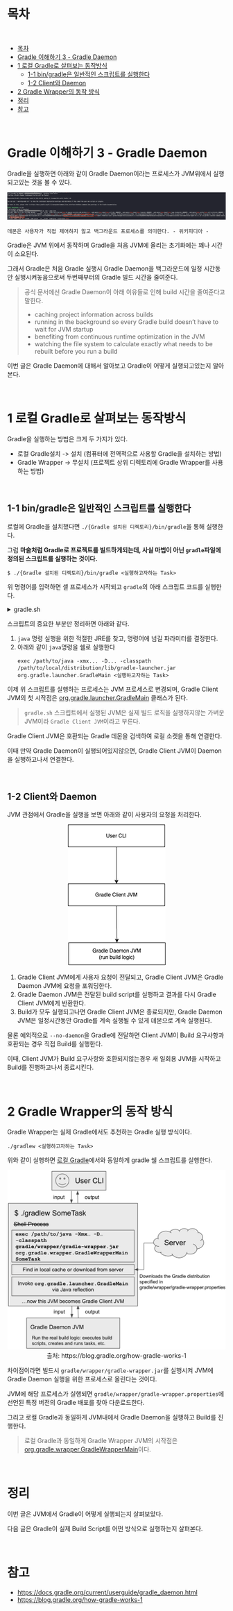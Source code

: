 # 목차

<br>

- [목차](#목차)
- [Gradle 이해하기 3 - Gradle Daemon](#gradle-이해하기-3---gradle-daemon)
- [1 로컬 Gradle로 살펴보는 동작방식](#1-로컬-gradle로-살펴보는-동작방식)
  - [1-1 bin/gradle은 일반적인 스크립트를 실행한다](#1-1-bingradle은-일반적인-스크립트를-실행한다)
  - [1-2 Client와 Daemon](#1-2-client와-daemon)
- [2 Gradle Wrapper의 동작 방식](#2-gradle-wrapper의-동작-방식)
- [정리](#정리)
- [참고](#참고)

<br>

# Gradle 이해하기 3 - Gradle Daemon

Gradle을 실행하면 아래와 같이 Gradle Daemon이라는 프로세스가 JVM위에서 실행되고있는 것을 볼 수 있다.

<p align="center"><img src="./image/gradle_daemin_executioned.png"> </p>

```text
데몬은 사용자가 직접 제어하지 않고 백그라운드 프로세스를 의미한다. - 위키피디아 -
```

Gradle은 JVM 위에서 동작하며 Gradle을 처음 JVM에 올리는 초기화에는 꽤나 시간이 소요된다.

그래서 Gradle은 처음 Gradle 실행시 Gradle Daemon을 백그라운드에 일정 시간동안 실행시켜놓음으로써 두번째부터의 Gradle 빌드 시간을 줄여준다.

> 공식 문서에선 Gradle Daemon이 아래 이유들로 인해 build 시간을 줄여준다고 말한다.
>
> * caching project information across builds
> * running in the background so every Gradle build doesn’t have to wait for JVM startup
> * benefiting from continuous runtime optimization in the JVM
> * watching the file system to calculate exactly what needs to be rebuilt before you run a build

이번 글은 Gradle Daemon에 대해서 알아보고 Gradle이 어떻게 실행되고있는지 알아본다.

<br>

# 1 로컬 Gradle로 살펴보는 동작방식

Gradle을 실행하는 방법은 크게 두 가지가 있다.

* 로컬 Gradle설치 -> 설치 (컴퓨터에 전역적으로 사용할 Gradle을 설치하는 방법)
* Gradle Wrapper -> 무설치 (프로젝트 상위 디렉토리에 Gradle Wrapper를 사용하는 방법)

<br>

## 1-1 bin/gradle은 일반적인 스크립트를 실행한다

로컬에 Gradle을 설치했다면 `./{Gradle 설치된 디렉토리}/bin/gradle`을 통해 실행한다.

그럼 **마술처럼 Gradle로 프로젝트를 빌드하게되는데, 사실 마법이 아닌 `gradle`파일에 정의된 스크립트를 실행하는 것이다.**

```shell
$ ./{Gradle 설치된 디렉토리}/bin/gradle <실행하고자하는 Task>
```

위 명령어를 입력하면 셸 프로세스가 시작되고 `gradle`의 아래 스크립트 코드를 실행한다. 

<details>
  <summary>gradle.sh</summary>
  
  ---
  
  > 8.2.1 버전의 Gradle 스크립트
  ```shell
    #!/bin/sh

    #
    # Copyright © 2015-2021 the original authors.
    #
    # Licensed under the Apache License, Version 2.0 (the "License");
    # you may not use this file except in compliance with the License.
    # You may obtain a copy of the License at
    #
    #      https://www.apache.org/licenses/LICENSE-2.0
    #
    # Unless required by applicable law or agreed to in writing, software
    # distributed under the License is distributed on an "AS IS" BASIS,
    # WITHOUT WARRANTIES OR CONDITIONS OF ANY KIND, either express or implied.
    # See the License for the specific language governing permissions and
    # limitations under the License.
    #

    ##############################################################################
    #
    #   Gradle start up script for POSIX generated by Gradle.
    #
    #   Important for running:
    #
    #   (1) You need a POSIX-compliant shell to run this script. If your /bin/sh is
    #       noncompliant, but you have some other compliant shell such as ksh or
    #       bash, then to run this script, type that shell name before the whole
    #       command line, like:
    #
    #           ksh Gradle
    #
    #       Busybox and similar reduced shells will NOT work, because this script
    #       requires all of these POSIX shell features:
    #         * functions;
    #         * expansions «$var», «${var}», «${var:-default}», «${var+SET}»,
    #           «${var#prefix}», «${var%suffix}», and «$( cmd )»;
    #         * compound commands having a testable exit status, especially «case»;
    #         * various built-in commands including «command», «set», and «ulimit».
    #
    #   Important for patching:
    #
    #   (2) This script targets any POSIX shell, so it avoids extensions provided
    #       by Bash, Ksh, etc; in particular arrays are avoided.
    #
    #       The "traditional" practice of packing multiple parameters into a
    #       space-separated string is a well documented source of bugs and security
    #       problems, so this is (mostly) avoided, by progressively accumulating
    #       options in "$@", and eventually passing that to Java.
    #
    #       Where the inherited environment variables (DEFAULT_JVM_OPTS, JAVA_OPTS,
    #       and GRADLE_OPTS) rely on word-splitting, this is performed explicitly;
    #       see the in-line comments for details.
    #
    #       There are tweaks for specific operating systems such as AIX, CygWin,
    #       Darwin, MinGW, and NonStop.
    #
    #   (3) This script is generated from the Groovy template
    #       https://github.com/gradle/gradle/blob/HEAD/subprojects/plugins/src/main/resources/org/gradle/api/internal/plugins/unixStartScript.txt
    #       within the Gradle project.
    #
    #       You can find Gradle at https://github.com/gradle/gradle/.
    #
    ##############################################################################

    # Attempt to set APP_HOME

    # Resolve links: $0 may be a link
    app_path=$0

    # Need this for daisy-chained symlinks.
    while
        APP_HOME=${app_path%"${app_path##*/}"}  # leaves a trailing /; empty if no leading path
        [ -h "$app_path" ]
    do
        ls=$( ls -ld "$app_path" )
        link=${ls#*' -> '}
        case $link in             #(
        /*)   app_path=$link ;; #(
        *)    app_path=$APP_HOME$link ;;
        esac
    done

    # This is normally unused
    # shellcheck disable=SC2034
    APP_BASE_NAME=${0##*/}
    APP_HOME=$( cd "${APP_HOME:-./}.." && pwd -P ) || exit

    # Use the maximum available, or set MAX_FD != -1 to use that value.
    MAX_FD=maximum

    warn () {
        echo "$*"
    } >&2

    die () {
        echo
        echo "$*"
        echo
        exit 1
    } >&2

    # OS specific support (must be 'true' or 'false').
    cygwin=false
    msys=false
    darwin=false
    nonstop=false
    case "$( uname )" in                #(
    CYGWIN* )         cygwin=true  ;; #(
    Darwin* )         darwin=true  ;; #(
    MSYS* | MINGW* )  msys=true    ;; #(
    NONSTOP* )        nonstop=true ;;
    esac

    CLASSPATH=$APP_HOME/lib/gradle-launcher-8.2.1.jar


    # Determine the Java command to use to start the JVM.
    if [ -n "$JAVA_HOME" ] ; then
        if [ -x "$JAVA_HOME/jre/sh/java" ] ; then
            # IBM's JDK on AIX uses strange locations for the executables
            JAVACMD=$JAVA_HOME/jre/sh/java
        else
            JAVACMD=$JAVA_HOME/bin/java
        fi
        if [ ! -x "$JAVACMD" ] ; then
            die "ERROR: JAVA_HOME is set to an invalid directory: $JAVA_HOME

    Please set the JAVA_HOME variable in your environment to match the
    location of your Java installation."
        fi
    else
        JAVACMD=java
        if ! command -v java >/dev/null 2>&1
        then
            die "ERROR: JAVA_HOME is not set and no 'java' command could be found in your PATH.

    Please set the JAVA_HOME variable in your environment to match the
    location of your Java installation."
        fi
    fi

    # Increase the maximum file descriptors if we can.
    if ! "$cygwin" && ! "$darwin" && ! "$nonstop" ; then
        case $MAX_FD in #(
        max*)
            # In POSIX sh, ulimit -H is undefined. That's why the result is checked to see if it worked.
            # shellcheck disable=SC3045
            MAX_FD=$( ulimit -H -n ) ||
                warn "Could not query maximum file descriptor limit"
        esac
        case $MAX_FD in  #(
        '' | soft) :;; #(
        *)
            # In POSIX sh, ulimit -n is undefined. That's why the result is checked to see if it worked.
            # shellcheck disable=SC3045
            ulimit -n "$MAX_FD" ||
                warn "Could not set maximum file descriptor limit to $MAX_FD"
        esac
    fi

    # Collect all arguments for the java command, stacking in reverse order:
    #   * args from the command line
    #   * the main class name
    #   * -classpath
    #   * -D...appname settings
    #   * --module-path (only if needed)
    #   * DEFAULT_JVM_OPTS, JAVA_OPTS, and GRADLE_OPTS environment variables.

    # For Cygwin or MSYS, switch paths to Windows format before running java
    if "$cygwin" || "$msys" ; then
        APP_HOME=$( cygpath --path --mixed "$APP_HOME" )
        CLASSPATH=$( cygpath --path --mixed "$CLASSPATH" )

        JAVACMD=$( cygpath --unix "$JAVACMD" )

        # Now convert the arguments - kludge to limit ourselves to /bin/sh
        for arg do
            if
                case $arg in                                #(
                -*)   false ;;                            # don't mess with options #(
                /?*)  t=${arg#/} t=/${t%%/*}              # looks like a POSIX filepath
                        [ -e "$t" ] ;;                      #(
                *)    false ;;
                esac
            then
                arg=$( cygpath --path --ignore --mixed "$arg" )
            fi
            # Roll the args list around exactly as many times as the number of
            # args, so each arg winds up back in the position where it started, but
            # possibly modified.
            #
            # NB: a `for` loop captures its iteration list before it begins, so
            # changing the positional parameters here affects neither the number of
            # iterations, nor the values presented in `arg`.
            shift                   # remove old arg
            set -- "$@" "$arg"      # push replacement arg
        done
    fi


    # Add default JVM options here. You can also use JAVA_OPTS and GRADLE_OPTS to pass JVM options to this script.
    DEFAULT_JVM_OPTS='"-Xmx64m" "-Xms64m"'" \"-javaagent:$APP_HOME/lib/agents/gradle-instrumentation-agent-8.2.1.jar\""

    # Collect all arguments for the java command;
    #   * $DEFAULT_JVM_OPTS, $JAVA_OPTS, and $GRADLE_OPTS can contain fragments of
    #     shell script including quotes and variable substitutions, so put them in
    #     double quotes to make sure that they get re-expanded; and
    #   * put everything else in single quotes, so that it's not re-expanded.

    set -- \
            "-Dorg.gradle.appname=$APP_BASE_NAME" \
            -classpath "$CLASSPATH" \
            org.gradle.launcher.GradleMain \
            "$@"

    # Stop when "xargs" is not available.
    if ! command -v xargs >/dev/null 2>&1
    then
        die "xargs is not available"
    fi

    # Use "xargs" to parse quoted args.
    #
    # With -n1 it outputs one arg per line, with the quotes and backslashes removed.
    #
    # In Bash we could simply go:
    #
    #   readarray ARGS < <( xargs -n1 <<<"$var" ) &&
    #   set -- "${ARGS[@]}" "$@"
    #
    # but POSIX shell has neither arrays nor command substitution, so instead we
    # post-process each arg (as a line of input to sed) to backslash-escape any
    # character that might be a shell metacharacter, then use eval to reverse
    # that process (while maintaining the separation between arguments), and wrap
    # the whole thing up as a single "set" statement.
    #
    # This will of course break if any of these variables contains a newline or
    # an unmatched quote.
    #

    eval "set -- $(
            printf '%s\n' "$DEFAULT_JVM_OPTS $JAVA_OPTS $GRADLE_OPTS" |
            xargs -n1 |
            sed ' s~[^-[:alnum:]+,./:=@_]~\\&~g; ' |
            tr '\n' ' '
        )" '"$@"'

    exec "$JAVACMD" "$@"
  ```
  
  ---
</details>

스크립트의 중요한 부분만 정리하면 아래와 같다.

1. `java` 명령 실행을 위한 적절한 JRE를 찾고, 명령어에 넘길 파라미터를 결정한다.
2. 아래와 같이 `java`명령을 쉘로 실행한다
   ```shell
   exec /path/to/java -xmx... -D... -classpath /path/to/local/distribution/lib/gradle-launcher.jar org.gradle.launcher.GradleMain <실행하고자하는 Task>
   ```

이제 위 스크립트를 실행하는 프로세스는 JVM 프로세스로 변경되며, Gradle Client JVM의 첫 시작점은 [org.gradle.launcher.GradleMain](https://github.com/gradle/gradle/blob/acc6044325b11874e9626d98dec976a0e495cb62/subprojects/bootstrap/src/main/java/org/gradle/launcher/GradleMain.java) 클래스가 된다.

> `gradle.sh` 스크립트에서 실행된 JVM은 실제 빌드 로직을 실행하지않는 가벼운 JVM이라 `Gradle Client JVM`이라고 부른다.

Gradle Client JVM은 호환되는 Gradle 데몬을 검색하여 로컬 소켓을 통해 연결한다.

이때 만약 Gradle Daemon이 실행되어있지않으면, Gradle Client JVM이 Daemon을 실행하고나서 연결한다.

<br>

## 1-2 Client와 Daemon

JVM 관점에서 Gradle을 실행을 보면 아래와 같이 사용자의 요청을 처리한다.

<p align="center"><img src="./image/gradle_client_server.png"> </p>

1. Gradle Client JVM에게 사용자 요청이 전달되고, Gradle Client JVM은 Gradle Daemon JVM에 요청을 포워딩한다.
2. Gradle Daemon JVM은 전달된 build script를 실행하고 결과를 다시 Gradle Client JVM에게 반환한다.
3. Build가 모두 실행되고나면 Gradle Client JVM은 종료되지만, Gradle Daemon JVM은 일정시간동안 Gradle를 계속 실행될 수 있게 데몬으로 계속 실행된다.

물론 예외적으로 `--no-daemon`을 Gradle에 전달하면 Client JVM이 Build 요구사항과 호환되는 경우 직접 Build를 실행한다.

이때, Client JVM가 Build 요구사항와 호환되지않는경우 새 일회용 JVM을 시작하고 Build를 진행하고나서 종료시킨다.

<br>

# 2 Gradle Wrapper의 동작 방식

Gradle Wrapper는 실제 Gradle에서도 추천하는 Gradle 실행 방식이다.

```shell
./gradlew <실행하고자하는 Task>
```

위와 같이 실행하면 [로컬 Gradle](#1-1-bingradle은-일반적인-스크립트를-실행한다)에서와 동일하게 gradle 쉘 스크립트를 실행한다.

<p align="center"><img src="./image/wrapper-daemon.png"><br>출처: https://blog.gradle.org/how-gradle-works-1 </p>

차이점이라면 빌드시 `gradle/wrapper/gradle-wrapper.jar`를 실행시켜 JVM에 Gradle Daemon 실행을 위한 프로세스로 올린다는 것이다.

JVM에 해당 프로세스가 실행되면 `gradle/wrapper/gradle-wrapper.properties`에 선언된 특정 버전의 Gradle 배포를 찾아 다운로드한다.

그리고 로컬 Gradle과 동일하게 JVM내에서 Gradle Daemon을 실행하고 Build를 진행한다.

> 로컬 Gradle과 동일하게 Gradle Wrapper JVM의 시작점은 [org.gradle.wrapper.GradleWrapperMain](https://github.com/gradle/gradle/blob/acc6044325b11874e9626d98dec976a0e495cb62/subprojects/wrapper/src/main/java/org/gradle/wrapper/GradleWrapperMain.java)이다.

<br>

# 정리

이번 글은 JVM에서 Gradle이 어떻게 실행되는지 살펴보았다.

다음 글은 Gradle이 실제 Build Script를 어떤 방식으로 실행하는지 살펴본다.

<br>

# 참고
* https://docs.gradle.org/current/userguide/gradle_daemon.html
* https://blog.gradle.org/how-gradle-works-1

